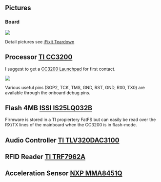 ## Pictures
### Board
![](https://d3nevzfk7ii3be.cloudfront.net/igi/d4ypF2sLF5VkOXXv.medium)

Detail pictures see [iFixit Teardown](https://de.ifixit.com/Teardown/Toniebox+Teardown/106148)
## Processor [TI CC3200](http://www.ti.com/lit/ds/symlink/cc3200.pdf)
I suggest to get a [CC3200 Launchpad](http://www.ti.com/tool/CC3200-LAUNCHXL) for first contact.

![](http://www.ti.com/diagrams/cc3200-launchxl_cc3200-launchxl_no_bg_resize.jpg)

Various useful pins (SOP2, TCK, TMS, GND, RST, GND, RX0, TX0) are available through the onboard debug pins.
## Flash 4MB [ISSI IS25LQ032B](http://www.issi.com/WW/pdf/25LQ080B-016B-032B.pdf)
Firmware is stored in a TI propiertery  FatFS but can easily be read over the RX/TX lines of the mainboard when the CC3200 is in flash-mode.

## Audio Controller [TI TLV320DAC3100](http://www.ti.com/lit/ds/symlink/tlv320dac3100.pdf)
## RFID Reader [TI TRF7962A](http://www.ti.com/lit/ds/symlink/trf7962a.pdf)
## Acceleration Sensor [NXP MMA8451Q](https://www.nxp.com/docs/en/data-sheet/MMA8451Q.pdf)

